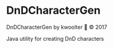 # DnDCharacterGen
DnDCharacterGen by kwoolter :monkey: :copyright: 2017

Java utility for creating DnD characters
